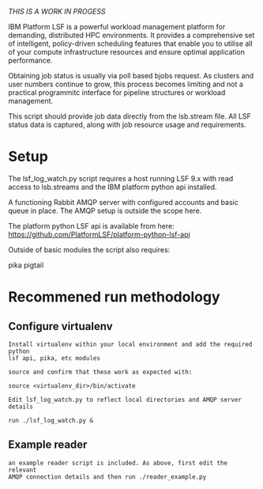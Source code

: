 
*THIS IS A WORK IN PROGESS*

IBM Platform LSF is a powerful workload management platform for demanding, 
distributed HPC environments. It provides a comprehensive set of intelligent,
policy-driven scheduling features that enable you to utilise all of your 
compute infrastructure resources and ensure optimal application performance.

Obtaining job status is usually via poll based bjobs request. As clusters and
user numbers continue to grow, this process becomes limiting and not a 
practical programmitc interface for pipeline structures or workload management.

This script should provide job data directly from the lsb.stream file. All 
LSF status data is captured, along with job resource usage and requirements. 

Setup
=====

The lsf_log_watch.py script requires a host running LSF 9.x with read access 
to lsb.streams and the IBM platform python api installed. 

A functioning Rabbit AMQP server with configured accounts and basic queue 
in place. The AMQP setup is outside the scope here.

The platform python LSF api is available from here:
https://github.com/PlatformLSF/platform-python-lsf-api

Outside of basic modules the script also requires:

pika
pigtail

Recommened run methodology
==========================

Configure virtualenv
--------------------

```
Install virtualenv within your local environment and add the required python
lsf api, pika, etc modules

source and confirm that these work as expected with:

source <virtualenv_dir>/bin/activate

Edit lsf_log_watch.py to reflect local directories and AMQP server details

run ./lsf_log_watch.py &
```

Example reader
-----------------------

```
an example reader script is included. As above, first edit the relevant 
AMQP connection details and then run ./reader_example.py
```
